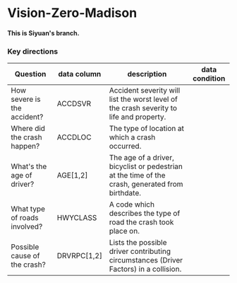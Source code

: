 # Vision-Zero-Madison
#### This is Siyuan's branch.

### Key directions

|Question|data column|description|data condition|
|-|-|-|-|
|How severe is the accident?|ACCDSVR|Accident severity will list the worst level of the crash severity to life and property.||
|Where did the crash happen?|ACCDLOC|The type of location at which a crash occurred.||
|What's the age of driver?|AGE[1,2]|The age of a driver, bicyclist or pedestrian at the time of the crash, generated from birthdate.|
|What type of roads involved?|HWYCLASS|A code which describes the type of road the crash took place on.||
|Possible cause of the crash?|DRVRPC[1,2]|Lists the possible driver contributing circumstances (Driver Factors) in a collision.||
